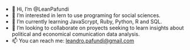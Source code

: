 - 👋 Hi, I’m @LeanPafundi
- 👀 I’m interested in lern to use programing for social sciences. 
- 🌱 I’m currently learning JavaScrypt, Ruby, Python, R and SQL.
- 💞️ I’m looking to collaborate on proyects seeking to learn insights about political and economical comunication data analysis. 
- 📫 You can reach me: leandro.pafundi@gmail.com

<!---
LeanPafundi/LeanPafundi is a ✨ special ✨ repository because its `README.md` (this file) appears on your GitHub profile.
You can click the Preview link to take a look at your changes.
--->

